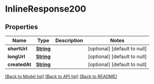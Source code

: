 # InlineResponse200
## Properties

Name | Type | Description | Notes
------------ | ------------- | ------------- | -------------
**shortUrl** | [**String**](string.md) |  | [optional] [default to null]
**longUrl** | [**String**](string.md) |  | [optional] [default to null]
**createdAt** | [**String**](string.md) |  | [optional] [default to null]

[[Back to Model list]](../README.md#documentation-for-models) [[Back to API list]](../README.md#documentation-for-api-endpoints) [[Back to README]](../README.md)


